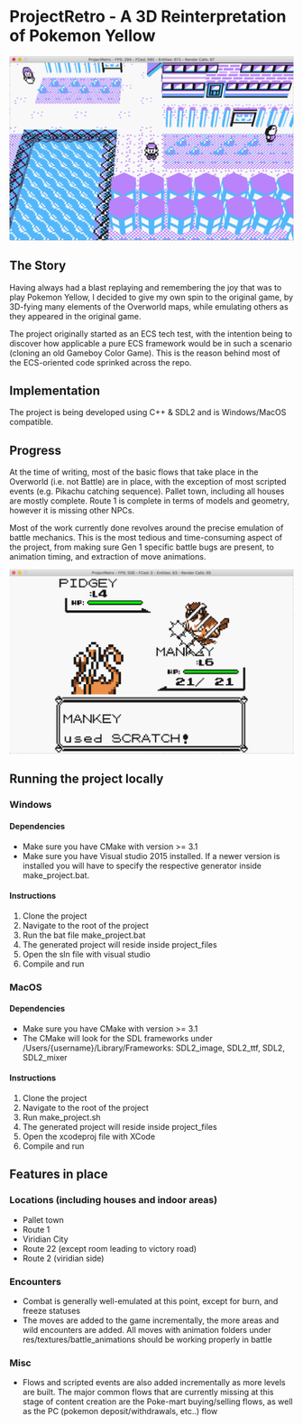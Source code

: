 # ProjectRetro - A 3D Reinterpretation of Pokemon Yellow

![Pallet image](res/screenshots/pallet_screenshot.png)

## The Story
Having always had a blast replaying and remembering the joy that was to play Pokemon Yellow, I decided to give my own spin to the original game, by 3D-fying many elements of the Overworld maps, while emulating others as they appeared in the original game. 

The project originally started as an ECS tech test, with the intention being to discover how applicable a pure ECS framework would be in such a scenario (cloning an old Gameboy Color Game). This is the reason behind most of the ECS-oriented code sprinked across the repo. 

## Implementation
The project is being developed using C++ & SDL2 and is Windows/MacOS compatible. 

## Progress
At the time of writing, most of the basic flows that take place in the Overworld (i.e. not Battle) are in place, with the exception of most scripted events (e.g. Pikachu catching sequence). Pallet town, including all houses are mostly complete. Route 1 is complete in terms of models and geometry, however it is missing other NPCs.

Most of the work currently done revolves around the precise emulation of battle mechanics. This is the most tedious and time-consuming aspect of the project, from making sure Gen 1 specific battle bugs are present, to animation timing, and extraction of move animations.

![Battle image](res/screenshots/battle_screenshot.png)

## Running the project locally

### Windows

#### Dependencies
* Make sure you have CMake with version >= 3.1
* Make sure you have Visual studio 2015 installed. If a newer version is installed you will have to specify the respective generator inside make_project.bat.

#### Instructions
1) Clone the project
2) Navigate to the root of the project
3) Run the bat file make_project.bat
4) The generated project will reside inside project_files
5) Open the sln file with visual studio
6) Compile and run


### MacOS

#### Dependencies
* Make sure you have CMake with version >= 3.1
* The CMake will look for the SDL frameworks under /Users/{username}/Library/Frameworks: SDL2_image, SDL2_ttf, SDL2, SDL2_mixer

#### Instructions
1) Clone the project
2) Navigate to the root of the project
3) Run make_project.sh
4) The generated project will reside inside project_files
5) Open the xcodeproj file with XCode
6) Compile and run

## Features in place
### Locations (including houses and indoor areas)
* Pallet town
* Route 1
* Viridian City
* Route 22 (except room leading to victory road)
* Route 2 (viridian side)

### Encounters
* Combat is generally well-emulated at this point, except for burn, and freeze statuses
* The moves are added to the game incrementally, the more areas and wild encounters are added. All moves with animation folders under res/textures/battle_animations should be working properly in battle

### Misc
* Flows and scripted events are also added incrementally as more levels are built. The major common flows that are currently missing at this stage of content creation are the Poke-mart buying/selling flows, as well as the PC (pokemon deposit/withdrawals, etc..) flow
